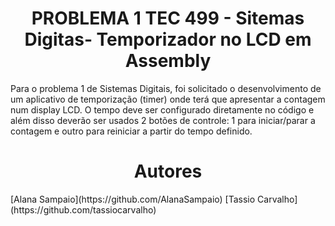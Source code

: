 <h1 align="center"> PROBLEMA 1 TEC 499 - Sitemas Digitas- Temporizador no LCD em Assembly </h1> 
Para o problema 1 de Sistemas Digitais, foi solicitado o desenvolvimento de um aplicativo de temporização (timer) 
onde terá que apresentar a contagem num display LCD. O tempo deve ser configurado diretamente no código e além disso
deverão ser usados 2 botões de controle: 1 para iniciar/parar a contagem e outro para reiniciar a partir do tempo definido.
  
<h1 align="center"> Autores </h1> 
[Alana Sampaio](https://github.com/AlanaSampaio)
[Tassio Carvalho](https://github.com/tassiocarvalho)
